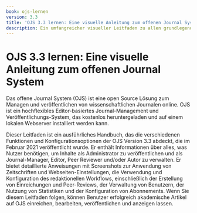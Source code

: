 ```yaml
---
book: ojs-lernen
version: 3.3
title: 'OJS 3.3 lernen: Eine visuelle Anleitung zum offenen Journal System'
description: Ein umfangreicher visueller Leitfaden zu allen grundlegenden Funktionen und Konfigurationen im Zusammenhang mit der Veröffentlichung von wissenschaftlichen Artikeln in Open Journal Systems (OJS).
---
```


# OJS 3.3 lernen: Eine visuelle Anleitung zum offenen Journal System

Das offene Journal System (OJS) ist eine open Source Lösung zum Managen und veröffentlichen von wissenschaftlichen Journalen online. OJS ist ein hochflexibles Editor-basiertes Journal-Management und Veröffentlichungs-System, das kostenlos heruntergeladen und auf einem lokalen Webserver installiert werden kann.

Dieser Leitfaden ist ein ausführliches Handbuch, das die verschiedenen Funktionen und Konfigurationsoptionen der OJS Version 3.3 abdeckt, die im Februar 2021 veröffentlicht wurde. Er enthält Informationen über alles, was Nutzer benötigen, um Inhalte als Administrator zu veröffentlichen und als Journal-Manager, Editor, Peer Reviewer und/oder Autor zu verwalten. Er bietet detaillierte Anweisungen mit Screenshots zur Anwendung von Zeitschriften und Webseiten-Einstellungen, die Verwendung und Konfiguration des redaktionellen Workflows, einschließlich der Erstellung von Einreichungen und Peer-Reviews, der Verwaltung von Benutzern, der Nutzung von Statistiken und der Konfiguration von Abonnements. Wenn Sie diesem Leitfaden folgen, können Benutzer erfolgreich akademische Artikel auf OJS einreichen, bearbeiten, veröffentlichen und anzeigen lassen.
